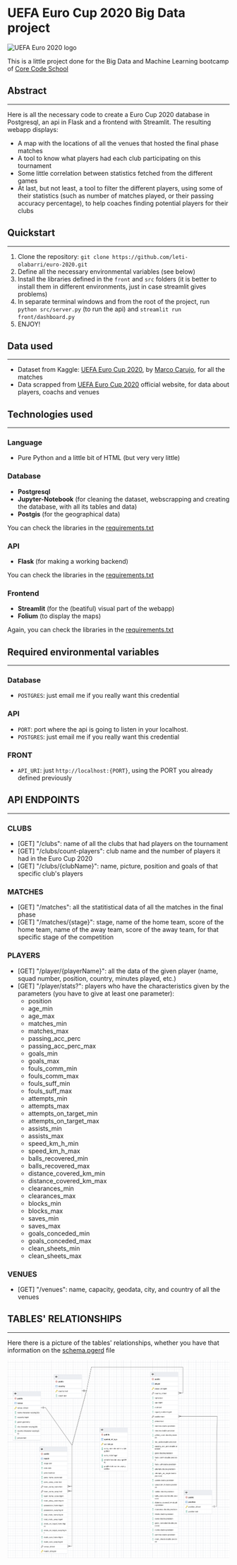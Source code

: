 # UEFA Euro Cup 2020 Big Data project

![UEFA Euro 2020 logo](https://w1.pngwing.com/pngs/263/356/png-transparent-euro-logo-uefa-euro-2020-uefa-euro-2020-qualifying-uefa-euro-2016-uefa-nations-league-england-national-football-team-spain-national-football-team-quadrennial.png)

This is a little project done for the Big Data and Machine Learning bootcamp of [Core Code School](https://www.corecode.school/)


## Abstract

***

Here is all the necessary code to create a Euro Cup 2020 database in Postgresql, an api in Flask and a frontend with Streamlit. The resulting webapp displays:
- A map with the locations of all the venues that hosted the final phase matches
- A tool to know what players had each club participating on this tournament
- Some little correlation between statistics fetched from the different games
- At last, but not least, a tool to filter the different players, using some of their statistics (such as number of matches played, or their passing accuracy percentage), to help coaches finding potential players for their clubs


## Quickstart

***

1. Clone the repository: `git clone https://github.com/leti-olabarri/euro-2020.git`
2. Define all the necessary environmental variables (see below)
3. Install the libraries defined in the `front` and `src` folders (it is better to install them in different environments, just in case streamlit gives problems)
4. In separate terminal windows and from the root of the project, run `python src/server.py` (to run the api) and `streamlit run front/dashboard.py`
4. ENJOY!


## Data used

***

- Dataset from Kaggle: [UEFA Euro Cup 2020](https://www.kaggle.com/mcarujo/euro-cup-2020), by [Marco Carujo](https://www.kaggle.com/mcarujo), for all the matches
- Data scrapped from [UEFA Euro Cup 2020](https://www.uefa.com/uefaeuro-2020/) official website, for data about players, coachs and venues


## Technologies used

***

### Language

- Pure Python and a little bit of HTML (but very very little)

### Database

- **Postgresql**
- **Jupyter-Notebook** (for cleaning the dataset, webscrapping and creating the database, with all its tables and data)
- **Postgis** (for the geographical data)

You can check the libraries in the [requirements.txt](data/requirements.txt)

### API

- **Flask** (for making a working backend)

You can check the libraries in the [requirements.txt](src/requirements.txt)

### Frontend

- **Streamlit** (for the (beatiful) visual part of the webapp)
- **Folium** (to display the maps)

Again, you can check the libraries in the [requirements.txt](front/requirements.txt)


## Required environmental variables

***

### Database

- `POSTGRES`: just email me if you really want this credential

### API

- `PORT`: port where the api is going to listen in your localhost.
- `POSTGRES`: just email me if you really want this credential

### FRONT

- `API_URI`: just `http://localhost:{PORT}`, using the PORT you already defined previously


## API ENDPOINTS

***

### CLUBS
- [GET] "/clubs": name of all the clubs that had players on the tournament
- [GET] "/clubs/count-players": club name and the number of players it had in the Euro Cup 2020
- [GET] "/clubs/{clubName}": name, picture, position and goals of that specific club's players

### MATCHES
- [GET] "/matches": all the statitistical data of all the matches in the final phase
- [GET] "/matches/{stage}": stage, name of the home team, score of the home team, name of the away team, score of the away team, for that specific stage of the competition

### PLAYERS
- [GET] "/player/{playerName}": all the data of the given player (name, squad number, position, country, minutes played, etc.)
- [GET] "/player/stats?": players who have the characteristics given by the parameters (you have to give at least one parameter):
    - position
    - age_min
    - age_max
    - matches_min
    - matches_max
    - passing_acc_perc
    - passing_acc_perc_max
    - goals_min
    - goals_max
    - fouls_comm_min
    - fouls_comm_max
    - fouls_suff_min
    - fouls_suff_max
    - attempts_min
    - attempts_max
    - attempts_on_target_min
    - attempts_on_target_max
    - assists_min
    - assists_max
    - speed_km_h_min
    - speed_km_h_max
    - balls_recovered_min
    - balls_recovered_max
    - distance_covered_km_min
    - distance_covered_km_max
    - clearances_min
    - clearances_max
    - blocks_min
    - blocks_max
    - saves_min
    - saves_max
    - goals_conceded_min
    - goals_conceded_max
    - clean_sheets_min
    - clean_sheets_max

### VENUES
- [GET] "/venues": name, capacity, geodata, city, and country of all the venues


## TABLES' RELATIONSHIPS

***

Here there is a picture of the tables' relationships, whether you have that information on the [schema.pgerd](data/schema.pgerd) file

![ERGD](public/ERGD.png)
